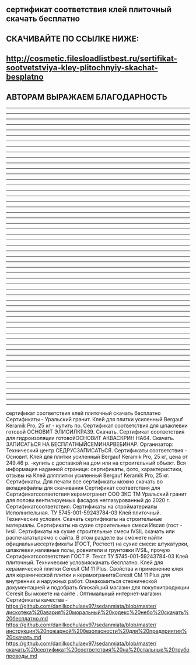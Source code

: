 сертификат соответствия клей плиточный скачать бесплатно
--------------------------------------------------
СКАЧИВАЙТЕ ПО ССЫЛКЕ НИЖЕ:
--------------------------------------------------
http://cosmetic.filesloadlistbest.ru/sertifikat-sootvetstviya-kley-plitochnyiy-skachat-besplatno
--------------------------------------------------
АВТОРАМ ВЫРАЖАЕМ БЛАГОДАРНОСТЬ
--------------------------------------------------
--------------------------------------------------
--------------------------------------------------
--------------------------------------------------
--------------------------------------------------
--------------------------------------------------
--------------------------------------------------
--------------------------------------------------
--------------------------------------------------
--------------------------------------------------
--------------------------------------------------
--------------------------------------------------
--------------------------------------------------
--------------------------------------------------
--------------------------------------------------
--------------------------------------------------
--------------------------------------------------
--------------------------------------------------
--------------------------------------------------
--------------------------------------------------
--------------------------------------------------
--------------------------------------------------
--------------------------------------------------
--------------------------------------------------
--------------------------------------------------
--------------------------------------------------
--------------------------------------------------
--------------------------------------------------
--------------------------------------------------
--------------------------------------------------
--------------------------------------------------
--------------------------------------------------
--------------------------------------------------
--------------------------------------------------
--------------------------------------------------
--------------------------------------------------
--------------------------------------------------
--------------------------------------------------
--------------------------------------------------
--------------------------------------------------
--------------------------------------------------
--------------------------------------------------
--------------------------------------------------
--------------------------------------------------
--------------------------------------------------
--------------------------------------------------
--------------------------------------------------
--------------------------------------------------
--------------------------------------------------
--------------------------------------------------
--------------------------------------------------
--------------------------------------------------
--------------------------------------------------
--------------------------------------------------
--------------------------------------------------
--------------------------------------------------
сертификат соответствия клей плиточный скачать бесплатно Сертификаты - Уральский гранит. Клей для плитки усиленный Bergauf Keramik Pro, 25 кг - купить по. Сертификат соответствия для шпаклевки готовой ОСНОВИТ ЭЛИСИЛКPA39. Скачать. Сертификат соответствия для гидроизоляции готовойОСНОВИТ АКВАСКРИН HA64. Скачать. ЗАПИСАТЬСЯ НА БЕСПЛАТНЫЙСЕМИНАРВЕБИНАР. Организатор: Технический центр СЕДРУСЗАПИСАТЬСЯ. Сертификаты соответствия - Основит. Клей для плитки усиленный Bergauf Keramik Pro, 25 кг, цена от 249.46 р. -купить с доставкой на дом или на строительный объект. Вся информация наданной странице: сертификаты, фото, характеристики, отзывы на Клей дляплитки усиленный Bergauf Keramik Pro, 25 кг. Сертификаты. Для печати все сертификаты можно скачать во вкладкефайлы для скачивания  Сертификат соответствия для  Сертификатсоответствия  керамогранит ООО ЗКС ТМ Уральский гранит для полови вентилируемых фасадов неглазурованный до 2020 г. Сертификатсоответствия. Сертификаты на стройматериалы  Исполнительная. ТУ 5745-001-59243784-03 Клей плиточный. Технические условия. Скачать сертификаты на строительные материалы.
Сертификаты на сухие строительные смеси Ивсил (гост  - Ivsil. Сертификаты на сухие строительные смеси IVSIL скачать или распечататьпрямо с сайта.  В этом разделе вы сможете найти официальныесертификаты (ГОСТ, Ростест) на сухие смеси: штукатурки, шпаклевки,наливные полы, ровнители и грунтовки IVSIL, прочую  Сертификатсоответствия ГОСТ Р. Текст ТУ 5745-001-59243784-03 Клей плиточный. Технические условияскачать бесплатно. Клей для керамической плитки Ceresit CM 11 Plus. Свойства и применение клея для керамической плитки и керамогранитаCeresit CM 11 Plus для внутренних и наружных работ. Ознакомиться стехнической документацией и подобрать ближайший магазин для покупкипродукции Ceresit Вы можете на сайте . Оптимальный интернет-магазин. Сертификаты качества -
https://github.com/danilkochulaev97/sedanmiata/blob/master/дискотека%20авария%20моральный%20кодекс%20небо%20скачать%20бесплатно.md
https://github.com/danilkochulaev97/sedanmiata/blob/master/инструкция%20пожарной%20безопасности%20для%20предприятия%20скачать.md
https://github.com/danilkochulaev97/sedanmiata/blob/master/скачать%20сертификат%20соответствия%20на%20стальные%20трубопроводы.md